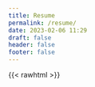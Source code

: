 ```yaml
---
title: Resume
permalink: /resume/
date: 2023-02-06 11:29
draft: false
header: false
footer: false
---
```


{{< rawhtml >}}
<!DOCTYPE html>
<html lang="en">
  <head>
    <meta http-equiv="Content-Type" content="text/html; charset=UTF-8">
    <meta charset="utf-8">
    <meta http-equiv="X-UA-Compatible" content="IE=edge,chrome=1">
    <meta name="viewport" content="width=device-width, initial-scale=1">
    <title>Resume of Christopher Coco</title>
    <link href="https://maxcdn.bootstrapcdn.com/bootstrap/3.3.7/css/bootstrap.min.css" rel="stylesheet">
    <link href="https://cdnjs.cloudflare.com/ajax/libs/font-awesome/5.15.0/css/all.min.css" rel="stylesheet">
    <style type="text/css">
    @import url(https://fonts.googleapis.com/css?family=Open+Sans:400,600,700,800);
@charset "utf-8";
@-webkit-viewport   { width: device-width; }
@-moz-viewport      { width: device-width; }
@-ms-viewport       { width: device-width; }
@-o-viewport        { width: device-width; }
@viewport           { width: device-width; }

body{
  font-family: 'Open Sans', Arial, Tahoma;
  font-weight: 400;
  color: #363636;
  background: #334960;
}
blockquote {
  font-size: 1em;
}

.container{
  margin-top: 80px;
  margin-bottom: 15px;
  background: #fff;
}

#photo-header{
  margin-top: -75px;
}
#photo{
  width: 160px;
  height: 160px;
  border-radius: 50%;
  overflow: hidden;
  padding: 5px;
  background: #334960;
  display: inline-block;
}
#photo img{
  width: 150px;
  height: 150px;
  border-radius: 50%;
}
#text-header h1{
  margin: 0;
  padding: 0;
  font-size: 1.5em;
  font-weight: 700;
  text-transform: uppercase;
  letter-spacing: -1px;
}
#text-header h1::first-line{
  font-size: 1.5em;
  font-weight: 800;
  line-height: 1.5em;
}
#text-header h1 span{
  color: #334960;
  opacity: 0.7;
}
#text-header h1 sup{
  opacity: 0.5;
}
#text-header:after{
  width: 100%;
  height: 3px;
  border-bottom: 1px solid #ddd;
  margin-top: 15px;
  content: '';
  display: block;
}

.box{
  padding-bottom: 10px;
  margin-bottom: 25px;
}
.box h2{
  color: #227c74;
  font-size: 1.5em;
  font-weight: 700;
  text-transform: uppercase;
}

#awards,
#education{
  margin-top: 20px;
  margin-bottom: 0;
  position: relative;
  padding: 1em 0;
  list-style: none;
}
#awards:before,
#education:before {
  width: 5px;
  height: 100%;
  position: absolute;
  left: 35px;
  top: 0;
  content: ' ';
  display: block;
  background: #32475c;
  background: -moz-linear-gradient(top,  #ffffff 0%, #32475c 7%, #32475c 89%, #ffffff 100%);
  background: -webkit-gradient(linear, left top, left bottom, color-stop(0%,#ffffff), color-stop(7%,#32475c), color-stop(89%,#32475c), color-stop(100%,#ffffff));
  background: -webkit-linear-gradient(top,  #ffffff 0%,#32475c 7%,#32475c 89%,#ffffff 100%);
  background: -o-linear-gradient(top,  #ffffff 0%,#32475c 7%,#32475c 89%,#ffffff 100%);
  background: -ms-linear-gradient(top,  #ffffff 0%,#32475c 7%,#32475c 89%,#ffffff 100%);
  background: linear-gradient(to bottom,  #ffffff 0%,#32475c 7%,#32475c 89%,#ffffff 100%);
  filter: progid:DXImageTransform.Microsoft.gradient( startColorstr='#ffffff', endColorstr='#ffffff',GradientType=0 );
}
#awards li,
#education li{
  width: 100%;
  z-index: 2;
  position: relative;
  float: left;
}
#awards .year,
#education .year{
  width: 14%;
  background: #fff;
  padding: 10px 10px 10px 3px;
  font-weight: 700;
  display: inline-block;
}
#awards .description,
#education .description{
  width: 83%;
  display: inline-block;
  background: #eee;
  margin-bottom: 10px;
  position: relative;
  padding: 10px;
  border-bottom: 1px solid #ccc;
  border-right: 1px solid #ccc;
}
#awards .description:after,
#education .description:after {
  content: '';
  position: absolute;
  top: 15px;
  right: 0;
  left: -16px;
  height: 0;
  width: 0;
  border: solid transparent;
  border-right-color: #eee;
  border-width: 8px;
  pointer-events: none;
}
#awards .description h3,
#education .description h3{
  font-size: 1.2em;
  margin: 0;
  padding: 0;
  font-weight: 700;
}
#awards .description p,
#education .description p{
  margin-top: 5px;
  padding: 0;
}

.job{
  margin-bottom: 15px;
}
.job .details {
  margin-left: 3%;
  width: 95%;
  padding: 10px;
  margin-bottom: 10px;
  background: #eee;
  border-bottom: 1px solid #ccc;
  border-right: 1px solid #ccc;
}
.job .where{
  font-size: 1.2em;
  font-weight: bold;
}
.job .year{
  opacity: 0.7;
}
.job .profession{
  font-size: 1.2em;
  font-weight: bold;
}
.job .description{
  line-height: 1.5em;
}
.job .highlights{
  padding: 5px 0;
  font-weight: bold;
}
.job .job-details {
  padding-left: 5%;
  width: 100%;
}
.publication {
  margin-bottom: 0;
}
.publication .name{
  font-size: 1em;
  font-weight: bold;
}
.publication .year{
    opacity: 0.7;
}
.publication p{
  margin: 0;
  padding-top: 10px;
}

.contact-item{
  width: 100%;
  float: left;
}
.contact-item .icon{
  padding: 10px;
  border-right: 1px solid #ccc;
  border-bottom: 1px solid #ccc;
  color: #32475c;
  background: #eee;
}
.contact-item:last-child .icon{
  border-bottom: none;
}
.contact-item .title{
  width: 80%;
  width: calc(100% - 55px);
  font-weight: 700;
  opacity: 0.9;
}
.contact-item .title.only{
  margin-top: 10px;
}
.contact-item .description{
  width: 80%;
  width: calc(100% - 55px);
  color: #334960;
}

.item-interests,
.item-skills{
  height: 30px;
  color: #334960;
  padding: 5px 10px;
  margin-bottom: 5px;
  white-space: nowrap;
  overflow: hidden;
  text-overflow: ellipsis;
  font-size: 1.1em;
  font-weight: 600;
}
.interest,
.skill{
  color: #fff;
  display: inline-block;
  margin-right: 5px;
  margin-bottom: 5px;
  padding: 5px 10px;
  background: #32475c;
  position: relative;
  font-size: .85em;
}
.skill-level {
  background-color: #227c74;
  border-radius: 4px;
  color: #fff;
  padding: 1px 8px;
  font-size: .75em;
  position: absolute;
  margin: 1px 10px;
}

#language-skills .skill{
  margin: 10px 0;
  padding-bottom: 10px;
  border-bottom: 1px solid #eee;
}

    </style>
    <style type="text/css" media="print">
    body {
  font-size: .95em;
  -webkit-print-color-adjust: exact;
}

a[href]:after {
  content: none !important;
}

#photo{
  display: none;
}

.box {
  margin-bottom: -10px;
}

blockquote,
#education,
#awards,
.contact-item,
.publication,
.skills,
.interests {
  page-break-inside: avoid;
}

.col-sm-5{
  width: 40%;
  padding: 0 15px;
}

.col-sm-7{
  width: 60%;
  padding: 0 15px;
}

.skills .col-sm-offset-1,
.interests .col-sm-offset-1{
  margin-top: -10px;
  margin-bottom: 5px;
}

#education {
  margin: 0;
  margin-bottom: -20px;
}
#awards:before,
#education:before {
  background: none;
}

#awards .description,
#education .description,
.job .details {
  border: 1px solid #eee;
}
.publication,
.publication .panel-heading,
.publication .name{
  margin: 0;
  padding: 0 5px;
  border: none;
}
.publication .panel-body {
  padding: 0 10px;
  margin: 0;
}

.badge {
  margin: 0;
}

.list-group-item{
  border: none;
  margin: 0;
  padding: 5px 15px;
}
.list-group-item:after{
  content: '';
  position: absolute;
  top: 8px;
  right: 0;
  left: -1px;
  height: 0;
  width: 0;
  border: solid transparent;
  border-right-color: #999;
  border-width: 4px;
  pointer-events: none;
 }

    </style>
  </head>
  <body>
    <div class="container">
      <div class="row">
        <div class="col-xs-12">
          <div id="photo-header" class="text-center">
            <!-- PHOTO (AVATAR) -->
            <div id="photo">
              <img src="https:&#x2F;&#x2F;angstrom.io&#x2F;images&#x2F;cacoco-small.png" alt="avatar">
            </div>
            <div id="text-header" style="margin-top: 90px;">
              <h1>Christopher Coco<br><span>Senior Staff Software Engineer</span></h1>
            </div>
          </div>
        </div>
      </div>
      <div class="row">
        <div class="col-xs-12 col-sm-7">
          <!-- ABOUT ME -->
          <div class="box">
            <h2><i class="fas fa-user ico"></i> About</h2>
            <p>I like to build scalable things.<br/><br/>And drink coffee.<br/><br/>I am a Principal-level Software Engineer located in San Francisco, CA. I have many years of experience specializing in Distributed Systems, Platform Infrastructure, API Design & Frameworks, and Open Source Software. I pride myself on mentorship and I get a great sense of accomplishment from helping others realize they belong.</p>
          </div>
          <!-- WORK EXPERIENCE -->
          <div class="box">
            <h2><i class= "fas fa-suitcase ico"></i> Work Experience</h2>
              <div class="job clearfix">
                <div class="row">
                  <div class="details">
                    <div class="where">
                      Twitter
                      <div class="pull-right">
                        San Francisco, CA
                      </div>
                    </div>
                    <div class="address">
                      <a href="https:&#x2F;&#x2F;www.linkedin.com&#x2F;company&#x2F;twitter&#x2F;" target= "_blank"><i class="fas fa-globe ico"></i> https:&#x2F;&#x2F;www.linkedin.com&#x2F;company&#x2F;twitter&#x2F;</a>
                    </div>
                    <div class="year">October 2012 – November 2022</div>
                  </div>
                </div>
                <div class="row">
                  <div class="job-details col-xs-11">
                    <div class="profession">Sr. Staff Software Engineer</div>
                    <div class="description">
                      Software engineer working at a Principal level across the company, primarily in the Platform (infrastructure) organization. Throughout my time at Twitter and in my various roles, I have actively focused on making a positive impact, including:<br/><br/><a href="https://twitter.com/blackbirds">@Blackbirds</a> Employee Resource Group Lead [2015-2016].<br/><br/>Volunteer and volunteer coordinator - <a href="https://www.stanthonysf.org/services/tech-lab/">Tenderloin Technology Lab at St. Anthony's</a> [2012 - 2016].<br/><br/>Twitter Engineering Mentor Program, New Hire & Intern mentor.<br/><br/>Twitter Open Source Shepherd and Technical Design Shepherd for many infrastructure and product projects.<br/><br/>Founding member of Engineering Interview Process standardization ("Luna" Process) and founding interview shepherd (+1 reviewer model). Luna Process course instructor for new hires.<br/><br/>Multiple-time attendee to conferences for recruiting and candidate interviewing on behalf of multiple teams (Tapia, NSBE, Grace Hopper)&nbsp;[<a href="https://blog.twitter.com/engineering/en_us/topics/insights/2016/twitter-goes-to-nsbe42">1</a>] [<a href="https://twitter.com/judyc/status/568240999409037313">2</a>] [<a href="https://twitter.com/Tapia_con/status/568271071931187200">3</a>] [<a href="https://twitter.com/Blackbirds/status/713034148663824384">4</a>] [<a href="https://twitter.com/Blackbirds/status/713107693360119808">5</a>] [<a href="">6</a>] [<a href="https://twitter.com/gpena/status/713525245680832516">7</a>].<br/><br/>Twitter Earlybird Camp interviewer, mentor & judge, Twitter #FirstFlight interviewer, panelist & Twitter Academy cultural mentor.<br/><br/>Introduction to <a href="https://github/twitter/finatra">Finatra</a> course instructor.<br/><br/>Open source at Twitter course material reviewer and instructor.<br/><br/>Member of the Twitter Technical Architecture Group (TAG).<br/><br/>Co-chair, member, and multiple working group leader of the Platform Infrastructure senior IC Group (Platforum).<br/><br/>Member of the Twitter Engineering Migrations Working Group (MWG); helped plan, execute, and track technology migrations across engineering.<br/><br/>Constant cross-team work to improve Developer Experience and increase developer productivity.<br/><br/>A recognized leader in the area of JVM logging technologies.<br/><br/>Supported thousands of internal and external customers of the Finatra framework; frequent contributor to other teams' projects, and a champion of testing and writing tests.
                    </div>
                  </div>
                </div>
              </div>
              <div class="job clearfix">
                <div class="row">
                  <div class="details">
                    <div class="where">
                      Twitter
                      <div class="pull-right">
                        San Francisco Bay Area
                      </div>
                    </div>
                    <div class="address">
                      <a href="https:&#x2F;&#x2F;www.linkedin.com&#x2F;company&#x2F;twitter&#x2F;" target= "_blank"><i class="fas fa-globe ico"></i> https:&#x2F;&#x2F;www.linkedin.com&#x2F;company&#x2F;twitter&#x2F;</a>
                    </div>
                    <div class="year">May 2022 – November 2022</div>
                  </div>
                </div>
                <div class="row">
                  <div class="job-details col-xs-11">
                    <div class="profession">Technical Lead - Compute Integrations Team</div>
                    <div class="description">
                      The Compute organization provided a scalable, efficient, and cost-effective computing platform for all of Twitter. The Compute Integrations Team was responsible for integrating Kubernetes with various Twitter-specific technologies like Service Discovery, application configuration federation, application observability, and chargeback. The team was also fully responsible for the Compute-org-managed Kubernetes clusters in GCP.<br/><br/>Work to optimize service discovery in Kubernetes clusters by moving the service discovery infrastructure in Kubernetes to be regional (in this case per data center) rather than per cluster.<br/><br/>Work to design an automated way of on-premise Kubernetes cluster discovery and registration for better integration into existing Twitter infrastructure and more visibility and introspection into the running clusters.<br/><br/>High-priority work to secure the global package store infrastructure ("Packer"):<br/>&emsp;&mdash;&nbsp;Java-based Finatra service with a python client. The client is distributed on developer laptops, via the package store for other infrastructure components, e.g. CI/CD components for package retrieval, and via a Linux RPM for data center host management infrastructure services.<br/>&emsp;&mdash;&nbsp;Work involved updating the server to support both internal mutual-TLS (mTLS) and TLS (in addition to Kerberos) and updating the Python client to ensure it negotiated connections from the various locations of deployment correctly (either mTLS where a client certificate could be presented or via TLS where Kerberos was also in use).<br/>&emsp;&mdash;&nbsp;A massive undertaking to update all instances of the distributed Python client which involved multiple Puppet runs to release new versions to the data center machines (with minimal documentation and a dwindling number of experts around to ensure that catastrophe was avoided).
                    </div>
                  </div>
                </div>
              </div>
              <div class="job clearfix">
                <div class="row">
                  <div class="details">
                    <div class="where">
                      Twitter
                      <div class="pull-right">
                        San Francisco Bay Area
                      </div>
                    </div>
                    <div class="address">
                      <a href="https:&#x2F;&#x2F;www.linkedin.com&#x2F;company&#x2F;twitter&#x2F;" target= "_blank"><i class="fas fa-globe ico"></i> https:&#x2F;&#x2F;www.linkedin.com&#x2F;company&#x2F;twitter&#x2F;</a>
                    </div>
                    <div class="year">January 2021 – May 2022</div>
                  </div>
                </div>
                <div class="row">
                  <div class="job-details col-xs-11">
                    <div class="profession">Technical Lead - Twitter Open Source Program Office</div>
                    <div class="description">
                      Developed internal GitHub API HTTP client in Scala.<br/><br/>Developed Open Source project cataloging service pulling data from GitHub on Twitter Open Source projects and uploading to a set of BigQuery tables in order to allow Product Managers access for developing insights into Twitter's open source landscape.<br/><br/>Unowned 3rd Party dependency Working Group Lead: helped to come up with the definition and tiers of ownership for 3rd party libraries in the central code monorepo. Worked to catalog and find owners for all unowned JVM 3rd party libraries in the central code monorepo.<br/><br/>Creator of the <a href="https://opensource.twitter.dev/status/#active">Open Source Project status model</a> and associated labels.<br/><br/>Led the discussion and work to decide on a standard metadata description for Open Source projects extensible to internal projects to help with the "system comprehension" work to register and catalog internal services.<br/><br/>Proposed, led, and assisted various technology migration efforts across engineering as part of the Twitter Migrations Working Group (MWG).<br/><br/>Maintained and improved the internal "GitHub Manager" service -- originally an intern project written in Python. Added mTLS support and distributed logging as well as Okta integration for login.<br/><br/>Served as company GitHub administrator, supporting engineers open sourcing new projects and GitHub repository membership maintenance and administration.<br/><br/>Wrote the primer on "How to open source code at Twitter" and technical documentation on using GitHub actions and performing open source releases via the OSSRH.
                    </div>
                  </div>
                </div>
              </div>
              <div class="job clearfix">
                <div class="row">
                  <div class="details">
                    <div class="where">
                      Twitter
                      <div class="pull-right">
                        San Francisco Bay Area
                      </div>
                    </div>
                    <div class="address">
                      <a href="https:&#x2F;&#x2F;www.linkedin.com&#x2F;company&#x2F;twitter&#x2F;" target= "_blank"><i class="fas fa-globe ico"></i> https:&#x2F;&#x2F;www.linkedin.com&#x2F;company&#x2F;twitter&#x2F;</a>
                    </div>
                    <div class="year">January 2016 – January 2021</div>
                  </div>
                </div>
                <div class="row">
                  <div class="job-details col-xs-11">
                    <div class="profession">Senior Member, Core Systems Libraries (CSL) Team</div>
                    <div class="description">
                      The Core Systems Libraries team was responsible for developing, supporting, and maintaining the foundational Twitter-stack libraries for distributed systems. Thousands of internal Twitter microservices and numerous Open Source consumers consumed and extended these libraries.<br/><br/>The Open Source Twitter-stack projects owned by the CSL team include the following:<br/>&emsp;&mdash;&nbsp;Util:&nbsp;<a href="https://github.com/twitter/util">https://github.com/twitter/util</a><br/>&emsp;&mdash;&nbsp;Scrooge:&nbsp;<a href="https://github.com/twitter/scrooge">https://github.com/twitter/scrooge</a><br/>&emsp;&mdash;&nbsp;Finagle:&nbsp;<a href="https://github.com/twitter/finagle">https://github.com/twitter/finagle</a><br/>&emsp;&mdash;&nbsp;TwitterServer:&nbsp;<a href="https://github.com/twitter/twitter-server">https://github.com/twitter/twitter-server</a><br/>&emsp;&mdash;&nbsp;Finatra:&nbsp;<a href="https://github.com/twitter/finatra">https://github.com/twitter/finatra</a><br/>&emsp;&mdash;&nbsp;Dodo:&nbsp;<a href="https://github.com/twitter/dodo">https://github.com/twitter/dodo</a><br/><br/>Creator and maintainer of internal microservice scaffolding library ("Beaker") for easily creating new Finatra-based microservices and applications.<br/><br/>Creator and maintainer of the Finatra framework & primary <a href="https://twitter.github.io/finatra/">documentation</a> author.<br/><br/>Provided Finatra support to both internal and <a href="https://gitter.im/twitter/finatra">external</a> users.<br/><br/>Creator and maintainer of the Dodo project builder and <a href="https://github.com/twitter/dodo-build">associated GitHub Action</a>.<br/><br/>Creator and maintainer of several Twitter Util projects:<br/>&emsp;&mdash;&nbsp;<a href="https://github.com/twitter/util/tree/develop/util-slf4j-api">util-slf4j-api</a><br/>&emsp;&mdash;&nbsp;<a href="https://github.com/twitter/util/tree/develop/util-slf4j-jul-bridge">util-slf4j-jul-bridge</a><br/><a href="https://github.com/twitter/util/tree/develop/util-validator">&emsp;&mdash;&nbsp;util-validator</a>&nbsp;&&nbsp;primary&nbsp;<a href="https://twitter.github.io/util/guide/util-validator/index.html">documentation</a>&nbsp;author<br/>&emsp;&mdash;&nbsp;<a href="https://github.com/twitter/util/tree/develop/util-jackson">util-jackson</a>&nbsp;&&nbsp;primary&nbsp;<a href="https://twitter.github.io/util/guide/util-jackson/index.html">documentation</a>&nbsp;author<br/>&emsp;&mdash;&nbsp;<a href="https://github.com/twitter/util/tree/develop/util-reflect">util-reflect</a><br/>&emsp;&mdash;&nbsp;<a href="https://github.com/twitter/util/tree/develop/util-mock">util-mock</a><br/><br/>A primary maintainer of the Twitter Util App framework library.<br/><br/>A primary maintainer of the TwitterServer server framework.<br/><br/>Helped various framework and library technology migration efforts across engineering.
                    </div>
                  </div>
                </div>
              </div>
              <div class="job clearfix">
                <div class="row">
                  <div class="details">
                    <div class="where">
                      Twitter
                      <div class="pull-right">
                        San Francisco Bay Area
                      </div>
                    </div>
                    <div class="address">
                      <a href="https:&#x2F;&#x2F;www.linkedin.com&#x2F;company&#x2F;twitter&#x2F;" target= "_blank"><i class="fas fa-globe ico"></i> https:&#x2F;&#x2F;www.linkedin.com&#x2F;company&#x2F;twitter&#x2F;</a>
                    </div>
                    <div class="year">April 2013 – January 2016</div>
                  </div>
                </div>
                <div class="row">
                  <div class="job-details col-xs-11">
                    <div class="profession">Technical Lead Data API Team</div>
                    <div class="description">
                      Architect and Senior Engineer for <a href="https://blog.twitter.com/official/en_us/a/2012/coming-soon-nielsen-twitter-tv-rating.html">Nielsen Twitter TV Rating (NTTR) System</a> ("Project Kingfisher") [<a href="https://martech.org/nielsen-launches-twitter-tv-ratings-potentially-a-key-social-metric-for-advertisers/">8</a>] [<a href="https://www.theverge.com/web/2013/10/7/4811410/nielsen-tv-twitter-rating-starts-today">9</a>] [<a href="https://www.nielsen.com/insights/2013/new-study-confirms-correlation-between-twitter-and-tv-ratings/">10</a>].<br/>&emsp;&mdash;&nbsp;Led requirements gathering with Nielsen company, SocialGuide [<a href="https://www.forbes.com/sites/michaelhumphrey/2012/11/12/nielsen-acquires-social-tv-metrics-company-soc">11</a>] -- functioning as PM, and TL through the first 3 phases of the project. The team eventually expanded to 4 full-time engineers, a PM, TPM, and a partner engineer.<br/>&emsp;&mdash;&nbsp;Project expanded to other partners in different global markets: Japan, Italy, Spain, Great Britain, Australia, and France in addition to Nielsen in the US&nbsp;[<a href="https://www.digitaltveurope.com/2014/10/02/kantar-media-readies-twitter-tv-ratings-tools/">12</a>] [<a href="https://thenextweb.com/news/twitter-tv-ratings-heading-to-japan-next-year-in-move-to-attract-more-advertisers]">13</a>].<br/>&emsp;&mdash;&nbsp;The design is a self-repairing task system that ingested Tweet IDs about particular TV shows in a market from partners. These came in hourly buckets for reporting which the system would use to then crank over Twitter's engagement data on each Tweet to return anonymized hourly bucketed information on authors and user engagements. <br/>&emsp;&mdash;&nbsp;The system maintained a "sandbox" set of endpoints which were the first to be rolled with updates such that partners could validate against incoming changes without affecting production workloads.<br/>&emsp;&mdash;&nbsp;The project included creating one of the first Scala clients for the internal Blobstore (internal AWS S3 equivalent)<br/>&emsp;&mdash;&nbsp;Also included creating one of the first Scala clients to the internal "NoSQL" K/V store: "<a href="https://www.wired.com/2014/04/twitter-manhattan/">Manhattan</a>"<br/><br/>Architect and Senior Engineer for Twitter 2014 Midterm Election framework powering the 2014 Midterm election dashboard: https://blog.twitter.com/en_us/a/2014/introducing-the-twitter-us-2014-election-website.<br/><br/>Maintainer of the primary client event ingestion system ("Rufous") which powered all company metrics and ML models.<br/><br/>Performed due diligence on target companies for acquisition&nbsp;[<a href="https://techcrunch.com/2014/04/15/twitter-acquires-longtime-partner-and-social-data-analytics-provider-gnip">14</a>].<br/><br/>Created and open-sourced <a href="https://blog.twitter.com/engineering/en_us/a/2015/finatra-20-the-fast-testable-scala-services-framework-that-powers-twitter">v2 of the Finatra framework</a>.<br/><br/>Summer intern mentor.
                    </div>
                  </div>
                </div>
              </div>
              <div class="job clearfix">
                <div class="row">
                  <div class="details">
                    <div class="where">
                      Twitter
                      <div class="pull-right">
                        San Francisco Bay Area
                      </div>
                    </div>
                    <div class="address">
                      <a href="https:&#x2F;&#x2F;www.linkedin.com&#x2F;company&#x2F;twitter&#x2F;" target= "_blank"><i class="fas fa-globe ico"></i> https:&#x2F;&#x2F;www.linkedin.com&#x2F;company&#x2F;twitter&#x2F;</a>
                    </div>
                    <div class="year">October 2012 – April 2013</div>
                  </div>
                </div>
                <div class="row">
                  <div class="job-details col-xs-11">
                    <div class="profession">Senior Member, The API Team</div>
                    <div class="description">
                      Ported many Twitter <a href="https://rubyonrails.org/">Ruby-on-Rails</a> application API endpoints to new <a href="https://www.scala-lang.org/">Scala</a>-based service (while learning Scala).<br/><br/>Helped create a <a href="https://medium.com/@lfgcampos/tap-compare-testing-2b8bedce1779">"tap compare"</a> system for validating new Scala-based API endpoints against existing Rails endpoints.<br/><br/>Optimized bare-metal deployments of massive Scala application ("Woodstar") serving migrated Twitter API endpoints<br/><br/>Summer intern mentor.<br/><br/>Active in interviewing and hiring new engineers.
                    </div>
                  </div>
                </div>
              </div>
              <div class="job clearfix">
                <div class="row">
                  <div class="details">
                    <div class="where">
                      Flite
                    </div>
                    <div class="address">
                      <a href="https:&#x2F;&#x2F;www.linkedin.com&#x2F;company&#x2F;flite&#x2F;" target= "_blank"><i class="fas fa-globe ico"></i> https:&#x2F;&#x2F;www.linkedin.com&#x2F;company&#x2F;flite&#x2F;</a>
                    </div>
                    <div class="year">February 2012 – October 2012</div>
                  </div>
                </div>
                <div class="row">
                  <div class="job-details col-xs-11">
                    <div class="profession">Principal Engineer&#x2F;Architect</div>
                    <div class="description">
                      Returned to Flite in a lesser management role after a stint at Heroku with the hope to focus more as an individual contributor.<br/><br/>Served as manager of the company Operations team and performed the role of systems architect, code reviewer, lead engineer, and DevOps engineer. In my spare time, I function as a platform architect, code reviewer, and dev-tool implementer. <br/><br/>Created an internal developer tool (Ruby gem) for automating mundane developer tasks. <br/><br/>Worked on moving the company over from subversion to git and Github for code repository. <br/><br/>Prototyped new metrics workflow architecture using AWS Java SDK to submit jobs to AWS EMR and made use of SQS and SNS to monitor and report on re-tries and failures. <br/><br/>Prototyped a new application deployment system using AWS Simple workflow. <br/><br/>Worked on a new architecture for metrics collection and aggregation using AWS HBase support.<br/><br/>Co-inventor on US Patent No. 20130007108: https://image-ppubs.uspto.gov/dirsearch-public/print/downloadPdf/20130007108.
                    </div>
                  </div>
                </div>
              </div>
              <div class="job clearfix">
                <div class="row">
                  <div class="details">
                    <div class="where">
                      Heroku
                      <div class="pull-right">
                        San Francisco, CA
                      </div>
                    </div>
                    <div class="address">
                      <a href="https:&#x2F;&#x2F;www.linkedin.com&#x2F;company&#x2F;heroku&#x2F;" target= "_blank"><i class="fas fa-globe ico"></i> https:&#x2F;&#x2F;www.linkedin.com&#x2F;company&#x2F;heroku&#x2F;</a>
                    </div>
                    <div class="year">October 2011 – February 2012</div>
                  </div>
                </div>
                <div class="row">
                  <div class="job-details col-xs-11">
                    <div class="profession">Senior Member, Technical Staff</div>
                    <div class="description">
                      Heroku (pronounced her-OH-koo) is a polyglot cloud application platform for building and deploying web apps.<br/><br/>Worked on platform payment system, migrating applications from Rails 2.x to Rails 3.x. Architected new event-based billing system to integrate with core event processor to allow for better billing precision.<br/><br/>Worked on third-party integration ("add-ons") API to genericize disparate pieces into a coherent system.<br/><br/>Prototyped internal metrics system using Clojure and ClojureScript to funnel data from Splunk forwarders to internal "visibility" systems for analysis of platform metrics.
                    </div>
                  </div>
                </div>
              </div>
              <div class="job clearfix">
                <div class="row">
                  <div class="details">
                    <div class="where">
                      Widgetbox
                      <div class="pull-right">
                        San Francisco, CA
                      </div>
                    </div>
                    <div class="year">May 2007 – July 2011</div>
                  </div>
                </div>
                <div class="row">
                  <div class="job-details col-xs-11">
                    <div class="profession">Director of Engineering</div>
                    <div class="description">
                      Principle Engineer serving as Director of Engineering.<br/><br/>Helped grow the company from a 9-person team to 60+ employees including setting up new development and QA practices, introducing build, release, and continuous integration systems, and mentoring and leading other developers.<br/><br/>Implemented company pixel-based tracking mechanism metrics collection infrastructure. <br/><br/>Developed Hadoop + Hive framework for MapReduce enormous amount of data collected on ads running in the wild. Expanded real-time metrics collection and reporting infrastructure using Redis via the JRedis library for java.<br/><br/>Architected and implemented a company self-service recurring billing payment system. <br/><br/>Helped implement Memcached caching layer around DAOs using aspects. Helped architect and implement re-design to the serving platform.<br/><br/>Helped to design and implement scalable feed and content proxies using Memcached and CDN caching. Implemented a feed aggregator and builder using java, AWS SimpleDB and S3.<br/>Implemented a company URL shortening service in java using a distributed counter in SimpleDB.<br/><br/>Set up and maintained a continuous integration environment using Hudson and Sonar.<br/>Helped design & implement testable code infrastructure using Spring IoC framework, Hibernate, and TestNG.<br/><br/>Implemented automated regression test framework using Selenium/Webdriver. Prototyped with Selenium IDE, Selenium RC, and Selenium Grid.<br/><br/>Implemented a Maven build process to replace homegrown Ant solution. Set up internal Nexus repository and became de-facto release engineer.<br/><br/>Helped answer and debug customer & end-user support issues. Primary second-level support for self-service billing and payment-related issues.<br/><br/>Served as a member of the company operations team. Provided on-call 24x7 support for application infrastructure and development liaison to the team. Contributed to operations roadmap, priorities, infrastructure, and development.
                    </div>
                  </div>
                </div>
              </div>
              <div class="job clearfix">
                <div class="row">
                  <div class="details">
                    <div class="where">
                      GameSpot
                    </div>
                    <div class="address">
                      <a href="https:&#x2F;&#x2F;www.linkedin.com&#x2F;company&#x2F;gamespot&#x2F;" target= "_blank"><i class="fas fa-globe ico"></i> https:&#x2F;&#x2F;www.linkedin.com&#x2F;company&#x2F;gamespot&#x2F;</a>
                    </div>
                    <div class="year">January 2006 – February 2007</div>
                  </div>
                </div>
                <div class="row">
                  <div class="job-details col-xs-11">
                    <div class="profession">Senior Software Engineer, GameSpot  (CNET Entertainment, CNET Networks)</div>
                    <div class="description">
                      Architected and implemented a distributed java server solution for managing large-size media content downloads from CNET's stack to a windows client service.<br/><br/>Built a component for managing system bandwidth at the point of download based on SNMP monitoring (using SNMP4J).<br/><br/>Prototyped a P2P-based solution for chunking and distributing content across non-fee-based users for exclusive use by fee-based subscribers.<br/><br/>Developed a java web service in-game score reporting and tournament management tool for integration with GameSpot's tournament management architecture.<br/><br/>Interviewed and hired the client-side development team.<br/><br/>Co-inventor on US Patent No. 20090327079: https://image-ppubs.uspto.gov/dirsearch-public/print/downloadPdf/20090327079.
                    </div>
                  </div>
                </div>
              </div>
              <div class="job clearfix">
                <div class="row">
                  <div class="details">
                    <div class="where">
                      Apple Computer, Inc.
                    </div>
                    <div class="address">
                      <a href="https:&#x2F;&#x2F;www.linkedin.com&#x2F;company&#x2F;apple&#x2F;" target= "_blank"><i class="fas fa-globe ico"></i> https:&#x2F;&#x2F;www.linkedin.com&#x2F;company&#x2F;apple&#x2F;</a>
                    </div>
                    <div class="year">February 2005 – November 2005</div>
                  </div>
                </div>
                <div class="row">
                  <div class="job-details col-xs-11">
                    <div class="profession">Senior Programmer&#x2F;Analyst, IS&amp;T Retail Internet Applications</div>
                    <div class="description">
                      Led onshore development for point-of-sale client/server solution for Apple Retail stores.<br/><br/>Designed solutions, performed code reviews and managed integration with an offshore component.<br/><br/>Re-designed and re-wrote legacy POS server using an SOA approach in java.<br/><br/>Added more scalability and redundancy to POS system by adding in-store infrastructure.<br/><br/>Helped troubleshoot in-store issues with retail staff over phone.<br/><br/>Architected and implemented new java server application and stack behind Apple's EasyPay™ mobile point-of-sale solution -- implemented on a strict and very tight timeline. See: https://appleinsider.com/articles/05/12/30/easypay_a_big_success_at_apple_retail_stores<br/>https://appleinsider.com/articles/09/11/03/exclusive_look_at_apples_new_ipod_touch_based_easypay_checkout<br/><br/>Provided technical direction and code for client-side functionality running on Symbian devices.<br/><br/>Helped develop processes to aid in the software development process including source-code management and build & release processes.<br/><br/>Interviewed and built out onshore team (both full-time and contractor positions).
                    </div>
                  </div>
                </div>
              </div>
              <div class="job clearfix">
                <div class="row">
                  <div class="details">
                    <div class="where">
                      Vignette, Corp.
                    </div>
                    <div class="address">
                      <a href="https:&#x2F;&#x2F;www.linkedin.com&#x2F;company&#x2F;vignette&#x2F;" target= "_blank"><i class="fas fa-globe ico"></i> https:&#x2F;&#x2F;www.linkedin.com&#x2F;company&#x2F;vignette&#x2F;</a>
                    </div>
                    <div class="year">September 2002 – November 2004</div>
                  </div>
                </div>
                <div class="row">
                  <div class="job-details col-xs-11">
                    <div class="profession">Senior Software Engineer, Application Builder Team</div>
                    <div class="description">
                      (via Epicentric, Inc. acquisition)<br/><br/>Architected and wrote company Web Services for Remote Portlets (WSRP) Producer.<br/><br/>Created a generic "web-service" parser. Given a location to a WSDL file (either URL or via browsing UDDI), the code could read all operations and expose them as remote procedure calls consumable by the rest of the server framework. This allowed for great extensibility inside of the company's Application Builder product.<br/><br/>Developed a java web-services toolkit to aid in integrating various company products. The toolkit provided a flexible way to expose each product's API as a web service wrapped in WS-Security.<br/><br/>Served as representative and voting member on the WSRP TC.<br/><br/>Functioned as an editor and contributor to the WSRP TC Frequently Asked Questions (FAQ) document for version 1.0 of the protocol (https://www.oasis-open.org/committees/download.php/10953/wsrp-faq-draft-0.30.html).
                    </div>
                  </div>
                </div>
              </div>
              <div class="job clearfix">
                <div class="row">
                  <div class="details">
                    <div class="where">
                      Epicentric, Inc.
                    </div>
                    <div class="address">
                      <a href="https:&#x2F;&#x2F;www.linkedin.com&#x2F;company&#x2F;epicentric&#x2F;" target= "_blank"><i class="fas fa-globe ico"></i> https:&#x2F;&#x2F;www.linkedin.com&#x2F;company&#x2F;epicentric&#x2F;</a>
                    </div>
                    <div class="year">December 2000 – September 2002</div>
                  </div>
                </div>
                <div class="row">
                  <div class="job-details col-xs-11">
                    <div class="profession">Senior Software Engineer, Module Team</div>
                    <div class="description">
                      Designed and implemented custom Java object-oriented web modules to run within the company's portal framework.<br/><br/>Designed and created portlet applications to integrate with the company's proprietary content management system as well as with Outlook Email & Outlook Tasks.<br/><br/>Implemented a single-sign-on (SSO) solution into the server application which allowed for pluggable SSO authorities.<br/><br/>The company was acquired by Vignette, Corp.
                    </div>
                  </div>
                </div>
              </div>
              <div class="job clearfix">
                <div class="row">
                  <div class="details">
                    <div class="where">
                      Context Integration
                    </div>
                    <div class="address">
                      <a href="https:&#x2F;&#x2F;www.linkedin.com&#x2F;company&#x2F;contextworld&#x2F;" target= "_blank"><i class="fas fa-globe ico"></i> https:&#x2F;&#x2F;www.linkedin.com&#x2F;company&#x2F;contextworld&#x2F;</a>
                    </div>
                    <div class="year">August 1999 – December 2000</div>
                  </div>
                </div>
                <div class="row">
                  <div class="job-details col-xs-11">
                    <div class="profession">Consultant, E-Commerce and Web Solutions Group</div>
                    <div class="description">
                      With one other engineer, wrote a java administrator interface for an intranet community framework. The tool was integrated with third-party tools such as polls, chats, and discussion boards.<br/><br/>Developed with a team of 5 engineers an internet training portal using BroadVision for a computer-based training company.<br/><br/>Integrated Documentum's document management system with a custom java-based knowledge management system running on BEA's WebLogic application server for a large venture capital firm.<br/><br/>Led quality assurance team in building & testing applications for an internet-based transportation company. Responsibilities included defect tracking, Use-Case management, test planning, and client management.<br/><br/>Implemented functional and load tests using Rational Performance Studio software for numerous projects as part of the Testing team.
                    </div>
                  </div>
                </div>
              </div>
              <div class="job clearfix">
                <div class="row">
                  <div class="details">
                    <div class="where">
                      Rice University Space Physics &amp; Astronomy Department
                      <div class="pull-right">
                        Houston, Texas
                      </div>
                    </div>
                    <div class="address">
                      <a href="https:&#x2F;&#x2F;www.linkedin.com&#x2F;school&#x2F;riceuniversity&#x2F;" target= "_blank"><i class="fas fa-globe ico"></i> https:&#x2F;&#x2F;www.linkedin.com&#x2F;school&#x2F;riceuniversity&#x2F;</a>
                    </div>
                    <div class="year">July 1997 – May 1999</div>
                  </div>
                </div>
                <div class="row">
                  <div class="job-details col-xs-11">
                    <div class="profession">Research Assistant</div>
                    <div class="description">
                      Completed undergraduate senior thesis work on analyzing the unexplained broadening of spectral lines from the Orion Nebula using WFPC2 data obtained from the Hubble space telescope and ground-based data from the W. M. Keck Observatory in Mauna Kea, Hawai'i.<br/><br/>Served as an assistant researcher for two professors of Astronomy. Tasks included extensive work in spectral line analysis, waves and optics, spectrometry, spectroscopy, and statistical thermodynamics. Used data reduction techniques to quantify previous research results and verify theoretical models with observed data. Work included heavy usage of Unix machines and Unix shells. Performed data reduction and analysis on multiple papers published by the professors. <br/><br/>Performed basic UNIX administration of the department's UNIX network.
                    </div>
                  </div>
                </div>
              </div>
          </div>
          <!-- AWARDS -->
          <div class="box">
            <h2><i class="fas fa-certificate ico"></i> Awards</h2>
            <ul id="awards" class="clearfix">
              <li>
                <div class="year pull-left">November  2014</div>
                <div class="description pull-right">
                  <h3>System and Method for a Delivery Network Architecture</h3>
                  <p><i class="fas fa-trophy ico"></i>&nbsp;<a href="https://image-ppubs.uspto.gov/dirsearch-public/print/downloadPdf/20090327079" target="_blank">US Patent No. 20090327079</a></p>
                  <p/>
                </div>
              </li>
              <li>
                <div class="year pull-left">January  2013</div>
                <div class="description pull-right">
                  <h3>Live Updates of Embeddable Units</h3>
                  <p><i class="fas fa-trophy ico"></i>&nbsp;<a href="https://image-ppubs.uspto.gov/dirsearch-public/print/downloadPdf/20130007108" target="_blank">US Patent No. 20130007108</a></p>
                  <p/>
                </div>
              </li>
            </ul>
          </div>
          <!-- CERTIFICATES -->
          <div class="box">
            <h2><i class="fas fa-file-contract ico"></i>&nbsp;Certificates</h2>
            <ul id="awards" class="clearfix">
              <li>
                <div class="year pull-left">August 2021</div>
                <div class="description pull-right">
                  <h3>Black Executive Leadership Program</h3>
                  <p><i class="fas fa-stamp ico"></i>&nbsp;<a href="https://www.credly.com/badges/822c231c-6e31-4c80-b361-79272d48c352?source=linked_in_profile" target="_blank">McKinsey&nbsp;&&nbsp;Company</a></p>
                  <p/>
                </div>
              </li>
              <li>
                <div class="year pull-left">August 2000</div>
                <div class="description pull-right">
                  <h3>Sun Certified Programmer for the Java 2 Platform</h3>
                  <p><i class="fas fa-stamp ico"></i>&nbsp;<a href="https://angstrom.io/images/SunCertJavaProgrammer.pdf" target="_blank">Sun&nbsp;Microsystems</a></p>
                  <p/>
                </div>
              </li>
            </ul>
          </div>
          <!-- VOLUNTEER -->
          <div class="box">
            <h2><i class= "fas fa-users ico"></i> Volunteer</h2>
              <div class="job clearfix">
                <div class="row">
                  <div class="details">
                    <div class="where">Ultimate Impact</div>
                    <div class="address">
                      <a href="https:&#x2F;&#x2F;ultimate-impact.org&#x2F;" target= "_blank"><i class="fas fa-globe ico"></i> https:&#x2F;&#x2F;ultimate-impact.org&#x2F;</a>
                    </div>
                    <div class="year">December 2016 – December 2022</div>
                  </div>
                </div>
                <div class="row">
                  <div class="job-details col-xs-11">
                    <div class="profession">President of the Board of Directors</div>
                    <div class="description">
                      Ultimate Impact is a nonprofit that offers at-risk youth a fun and active framework for social, emotional, and physical development by providing a positive emotional outlet, adult role models, and a supportive team community through ultimate Frisbee. Due to the Spirit of the Game and with a focus on sportsmanship and camaraderie, ultimate has the ability to create a strong community for players across a spectrum of geographies and backgrounds. Since ultimate is self-officiating, players learn to take responsibility for their own behavior and are empowered to use their own judgment and ethics to govern the game play. <br/><br/>Ultimate Impact provides a safe, positive, and inclusive environment for girls and boys. Given the strengths of the sport and its emphasis on fair play and self-regulation in particular, Ultimate Impact strengthens the physical, social, and emotional development of youth (ages 6-18) from underrepresented communities.<br/></br/>Served as president of the board directors for the organization, helping it grow from 3 board members and 1 full-time employee to 7 board members, 5 full-time staff, 12 part-time staff, and many amazing volunteers.
                    </div>
                  </div>
                </div>
              </div>
              <div class="job clearfix">
                <div class="row">
                  <div class="details">
                    <div class="where">Code2040</div>
                    <div class="address">
                      <a href="https:&#x2F;&#x2F;www.code2040.org&#x2F;" target= "_blank"><i class="fas fa-globe ico"></i> https:&#x2F;&#x2F;www.code2040.org&#x2F;</a>
                    </div>
                    <div class="year">June 2018 – September 2018</div>
                  </div>
                </div>
                <div class="row">
                  <div class="job-details col-xs-11">
                    <div class="profession">Mentor</div>
                    <div class="description">
                      Served as a Fellows Mentor
                    </div>
                  </div>
                </div>
              </div>
              <div class="job clearfix">
                <div class="row">
                  <div class="details">
                    <div class="where">Tenderloin Technology Lab</div>
                    <div class="address">
                      <a href="https:&#x2F;&#x2F;www.stanthonysf.org&#x2F;services&#x2F;tech-lab&#x2F;" target= "_blank"><i class="fas fa-globe ico"></i> https:&#x2F;&#x2F;www.stanthonysf.org&#x2F;services&#x2F;tech-lab&#x2F;</a>
                    </div>
                    <div class="year">December 2012 – October 2016</div>
                  </div>
                </div>
                <div class="row">
                  <div class="job-details col-xs-11">
                    <div class="profession">Personal Tutor</div>
                    <div class="description">
                      Helping adults answer a range of computer-related questions from creating resumes, to filling out job or housing applications, setting up social-media accounts, and scanning documents.
                    </div>
                  </div>
                </div>
              </div>
              <div class="job clearfix">
                <div class="row">
                  <div class="details">
                    <div class="where">Code2040</div>
                    <div class="address">
                      <a href="https:&#x2F;&#x2F;www.code2040.org&#x2F;" target= "_blank"><i class="fas fa-globe ico"></i> https:&#x2F;&#x2F;www.code2040.org&#x2F;</a>
                    </div>
                    <div class="year">June 2016 – August 2016</div>
                  </div>
                </div>
                <div class="row">
                  <div class="job-details col-xs-11">
                    <div class="profession">Mentor</div>
                    <div class="description">
                      Served as a Fellows Mentor
                    </div>
                  </div>
                </div>
              </div>
          </div>
          <!-- PROJECTS -->
          <div class="box">
            <h2><i class= "fas fa-code-branch ico"></i> Projects</h2>
            <ul class="list-group">
              <li class="list-group-item">
                <span style="font-weight:bold"><a href="https://github.com/twitter/finatra" target= "_blank">Finatra</a></span>: Fast, testable, Scala HTTP services built on Twitter-Server and Finagle.
              </li>
              <li class="list-group-item">
                <span style="font-weight:bold"><a href="https://github.com/twitter/dodo" target= "_blank">Dodo</a></span>: The Twitter OSS Project Builder.
              </li>
              <li class="list-group-item">
                <span style="font-weight:bold"><a href="https://github.com/twitter/dodo-build" target= "_blank">Dodo-Build</a></span>: A Github Action for running Dodo: The Twitter OSS Project Builder.
              </li>
              <li class="list-group-item">
                <span style="font-weight:bold"><a href="https://github.com/twitter/util" target= "_blank">Twitter Util</a></span>: Wonderful reusable code from Twitter.
              </li>
              <li class="list-group-item">
                <span style="font-weight:bold"><a href="https://github.com/twitter/twitter-server" target= "_blank">TwitterServer</a></span>: Twitter-Server defines a template from which services at Twitter are built.
              </li>
              <li class="list-group-item">
                <span style="font-weight:bold"><a href="https://github.com/twitter/scrooge" target= "_blank">Scrooge</a></span>: A Thrift parser&#x2F;generator.
              </li>
              <li class="list-group-item">
                <span style="font-weight:bold"><a href="https://github.com/twitter/finagle" target= "_blank">Finagle</a></span>: A fault tolerant, protocol-agnostic RPC system.
              </li>
              <li class="list-group-item">
                <span style="font-weight:bold"><a href="https://github.com/cacoco/clj-ua" target= "_blank">clj-ua</a></span>: A user-agent parser in clojure.
              </li>
            </ul>
          </div>
        </div>
        <div class="col-xs-12 col-sm-5">
          <!-- CONTACT -->
          <div class="box clearfix">
            <h2><i class="fas fa-bullseye ico"></i> Contact</h2>
            <div class="contact-item">
              <div class="icon pull-left text-center"><span class="fas fa-map-marker fa-fw"></span></div>          
              <div class="title only  pull-right">San Francisco, CA US</div>
            </div>
            <div class="contact-item">
              <div class="icon pull-left text-center"><span class="fas fa-envelope fa-fw"></span></div>
              <div class="title only pull-right"><a href="mailto:coco@alumni.rice.edu" target="_blank">coco@alumni.rice.edu</a></div>
            </div>
            <div class="contact-item">
              <div class="icon pull-left text-center"><span class="fas fa-globe fa-fw"></span></div>
              <div class="title only pull-right"><a href="https:&#x2F;&#x2F;angstrom.io" target="_blank">https:&#x2F;&#x2F;angstrom.io</a></div>
            </div>
            <div class="contact-item">
              <div class="icon pull-left text-center"><span class="fab fa-linkedin fa-fw"></span></div>
              <div class="title pull-right">LinkedIn</div>
              <div class="description pull-right"><a href="https:&#x2F;&#x2F;www.linkedin.com&#x2F;in&#x2F;cacoco&#x2F;" target="_blank">cacoco</a></div>
            </div>
            <div class="contact-item">
              <div class="icon pull-left text-center"><span class="fab fa-github fa-fw"></span></div>
              <div class="title pull-right">GitHub</div>
              <div class="description pull-right"><a href="https:&#x2F;&#x2F;github.com&#x2F;cacoco" target="_blank">cacoco</a></div>
            </div>
          </div>
          <!-- EDUCATION -->
          <div class="box">
            <h2><i class="fas fa-university ico"></i> Education</h2>
            <ul id="education" class="clearfix">
              <li>
                <div class="year pull-left">1994 1999</div>
                <div class="description pull-right">
                  <h3>Rice University</h3>
                  <div class="where"></div>
                  <p><i class= "fas fa-graduation-cap ico"></i> B.A.</p>
                  <p>Physics (Space Physics Option)</p>
                </div>
              </li>
              <li>
                <div class="year pull-left">1994 1999</div>
                <div class="description pull-right">
                  <h3>Rice University</h3>
                  <div class="where"></div>
                  <p><i class= "fas fa-graduation-cap ico"></i> B.A.</p>
                  <p>Studio Art</p>
                </div>
              </li>
              <li>
                <div class="year pull-left">1992 1994</div>
                <div class="description pull-right">
                  <h3>Louisiana School for Math, Science and the Arts</h3>
                  <div class="where"></div>
                  <p><i class= "fas fa-graduation-cap ico"></i> High School Diploma</p>
                  <p>Arts and Math double-focused</p>
                </div>
              </li>
            </ul>
          </div>
          <!-- SKILLS -->
          <div class="box">
            <h2><i class="fas fa-tasks ico"></i> Skills</h2>
            <div class="skills clearfix">
              <div class="item-skills">
                  Distributed Systems
                  <span class="skill-level">Senior</span>
              </div>
              <div class="col-sm-offset-1 col-sm-12 clearfix">
                <span class= "skill badge">Scheduling</span>
                <span class= "skill badge">Scalability</span>
                <span class= "skill badge">Client / Server</span>
                <span class= "skill badge">Fault-tolerance</span>
                <span class= "skill badge">Concurrency</span>
                <span class= "skill badge">Microservices</span>
                <span class= "skill badge">High Availability</span>
                <span class= "skill badge">Latency</span>
                <span class= "skill badge">Containers</span>
                <span class= "skill badge">Java Virtual Machine (JVM)</span>
                <span class= "skill badge">Apache Thrift</span>
                <span class= "skill badge">Representational State Transfer (REST)</span>
                <span class= "skill badge">Web Services</span>
              </div>
            </div>
            <div class="skills clearfix">
              <div class="item-skills">
                  API Design
                  <span class="skill-level">Senior</span>
              </div>
              <div class="col-sm-offset-1 col-sm-12 clearfix">
                <span class= "skill badge">Service-Oriented Architecture (SOA)</span>
                <span class= "skill badge">Requirements Gathering</span>
                <span class= "skill badge">Use Case Analysis</span>
                <span class= "skill badge">Test Driven Development</span>
                <span class= "skill badge">JSON</span>
                <span class= "skill badge">API Development</span>
                <span class= "skill badge">Customer Support</span>
                <span class= "skill badge">Open-Source Software</span>
              </div>
            </div>
            <div class="skills clearfix">
              <div class="item-skills">
                  Leadership
                  <span class="skill-level">Senior</span>
              </div>
              <div class="col-sm-offset-1 col-sm-12 clearfix">
                <span class= "skill badge">Agile Methodologies</span>
                <span class= "skill badge">Mentorship</span>
                <span class= "skill badge">Analytical Skills</span>
                <span class= "skill badge">Prioritization</span>
                <span class= "skill badge">Requirements Gathering</span>
                <span class= "skill badge">Servant Leadership</span>
              </div>
            </div>
            <div class="skills clearfix">
              <div class="item-skills">
                  Tools, Technologies &amp; Languages
                  <span class="skill-level">Senior</span>
              </div>
              <div class="col-sm-offset-1 col-sm-12 clearfix">
                  <span class="skill-level">SQL</span>
                  <span class= "skill badge">MySQL</span>
                  <span class= "skill badge">Java</span>
                  <span class= "skill badge">Scala</span>
                  <span class= "skill badge">XML</span>
                  <span class= "skill badge">JSON</span>
                  <span class= "skill badge">HTML</span>
                  <span class= "skill badge">Shell Scripting</span>
                  <span class= "skill badge">Javascript</span>
                  <span class= "skill badge">K/V stores</span>
                  <span class= "skill badge">Build Systems</span>
              </div>
              <div class="col-sm-offset-1 col-sm-12 clearfix">
              </div>
            </div>
          </div>
          <!-- PUBLICATIONS -->
          <div class="box">
            <h2><i class="fas fa-book ico"></i> Publications</h2>
            <div class="publication panel panel-default">
              <div class="panel-heading">
                <div class="name panel-title">Twitter goes to #NSBE42</div>
              </div>
              <div class="panel-body">
                <div class="publisher"><i class= "fas fa-bookmark ico"></i> Twitter, Inc.</div>
                <div class="year">31 March  2016</div>
                <div class="address">
                  <a href="https:&#x2F;&#x2F;blog.twitter.com&#x2F;engineering&#x2F;en_us&#x2F;topics&#x2F;insights&#x2F;2016&#x2F;twitter-goes-to-nsbe42" target= "_blank"><i class="fas fa-globe ico"></i> Article Link</a>
                </div>
                <p>A wrap-up of Twitter Engineering at the #NSBE42 conference.</p>
              </div>
            </div>
            <div class="publication panel panel-default">
              <div class="panel-heading">
                <div class="name panel-title">Finatra 2.0: the fast, testable Scala services framework that powers Twitter</div>
              </div>
              <div class="panel-body">
                <div class="publisher"><i class= "fas fa-bookmark ico"></i> Twitter, Inc.</div>
                <div class="year">09 December  2015</div>
                <div class="address">
                  <a href="https:&#x2F;&#x2F;blog.twitter.com&#x2F;engineering&#x2F;en_us&#x2F;a&#x2F;2015&#x2F;finatra-20-the-fast-testable-scala-services-framework-that-powers-twitter" target= "_blank"><i class="fas fa-globe ico"></i> Article Link</a>
                </div>
                <p>Finatra is a framework for easily building API services on top of Finagle and TwitterServer.</p>
              </div>
            </div>
          </div>
          <!-- HOBBIES -->
          <div class="box">
            <h2><i class="fas fa-heart ico"></i> Interests</h2>
            <div class="interests clearfix">
              <div class="item-interests">
                  Reading
              </div>
              <div class="col-sm-offset-1 col-sm-12 clearfix">
              </div>
            </div>
            <div class="interests clearfix">
              <div class="item-interests">
                  Open Source
              </div>
              <div class="col-sm-offset-1 col-sm-12 clearfix">
              </div>
            </div>
            <div class="interests clearfix">
              <div class="item-interests">
                  Martial Arts
              </div>
              <div class="col-sm-offset-1 col-sm-12 clearfix">
              </div>
            </div>
            <div class="interests clearfix">
              <div class="item-interests">
                  Running
              </div>
              <div class="col-sm-offset-1 col-sm-12 clearfix">
              </div>
            </div>
            <div class="interests clearfix">
              <div class="item-interests">
                  Ultimate Frisbee
              </div>
              <div class="col-sm-offset-1 col-sm-12 clearfix">
              </div>
            </div>
          </div>
          <div class="box">
            <h2><i class= "fas fa-check-square ico"></i> References</h2>
            <blockquote>
              <div>Chris is an excellent developer and architect, consistently implementing best practices in his work. When I first worked with him, we had to designed a complex, scalable system with few resources in limited time. We worked effectively as a team, receiving CNET Inventor Awards for work leading to patents. I have to attribute part of that success to Chris' ability to challenge me to clearly communicate my solutions. It's clear that Chris' drive pushes him to constantly grow so that his best work always improves with time. I would be glad to work with Chris again.</div>
              <footer>
                <a href="" target= "_blank">Edmond Meinfelder</a>
              </footer>
            </blockquote><br>
          </div>
        </div>
      </div>
    </div>

  </body>
</html>
{{< /rawhtml >}}
